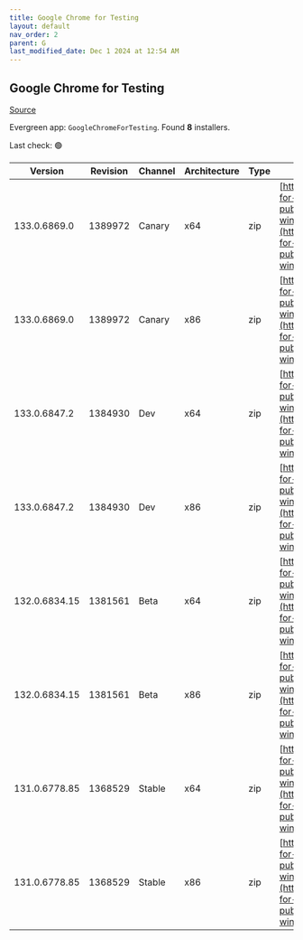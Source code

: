 ```yaml
---
title: Google Chrome for Testing
layout: default
nav_order: 2
parent: G
last_modified_date: Dec 1 2024 at 12:54 AM
---
```


## Google Chrome for Testing

[Source](https://googlechromelabs.github.io/chrome-for-testing/)

Evergreen app: `GoogleChromeForTesting`. Found **8** installers.

Last check: 🟢

| Version       | Revision | Channel | Architecture | Type | URI                                                                                                                                                                                            |
| ------------- | -------- | ------- | ------------ | ---- | ---------------------------------------------------------------------------------------------------------------------------------------------------------------------------------------------- |
| 133.0.6869.0  | 1389972  | Canary  | x64          | zip  | [https://storage.googleapis.com/chrome-for-testing-public/133.0.6869.0/win64/chrome-win64.zip](https://storage.googleapis.com/chrome-for-testing-public/133.0.6869.0/win64/chrome-win64.zip)   |
| 133.0.6869.0  | 1389972  | Canary  | x86          | zip  | [https://storage.googleapis.com/chrome-for-testing-public/133.0.6869.0/win32/chrome-win32.zip](https://storage.googleapis.com/chrome-for-testing-public/133.0.6869.0/win32/chrome-win32.zip)   |
| 133.0.6847.2  | 1384930  | Dev     | x64          | zip  | [https://storage.googleapis.com/chrome-for-testing-public/133.0.6847.2/win64/chrome-win64.zip](https://storage.googleapis.com/chrome-for-testing-public/133.0.6847.2/win64/chrome-win64.zip)   |
| 133.0.6847.2  | 1384930  | Dev     | x86          | zip  | [https://storage.googleapis.com/chrome-for-testing-public/133.0.6847.2/win32/chrome-win32.zip](https://storage.googleapis.com/chrome-for-testing-public/133.0.6847.2/win32/chrome-win32.zip)   |
| 132.0.6834.15 | 1381561  | Beta    | x64          | zip  | [https://storage.googleapis.com/chrome-for-testing-public/132.0.6834.15/win64/chrome-win64.zip](https://storage.googleapis.com/chrome-for-testing-public/132.0.6834.15/win64/chrome-win64.zip) |
| 132.0.6834.15 | 1381561  | Beta    | x86          | zip  | [https://storage.googleapis.com/chrome-for-testing-public/132.0.6834.15/win32/chrome-win32.zip](https://storage.googleapis.com/chrome-for-testing-public/132.0.6834.15/win32/chrome-win32.zip) |
| 131.0.6778.85 | 1368529  | Stable  | x64          | zip  | [https://storage.googleapis.com/chrome-for-testing-public/131.0.6778.85/win64/chrome-win64.zip](https://storage.googleapis.com/chrome-for-testing-public/131.0.6778.85/win64/chrome-win64.zip) |
| 131.0.6778.85 | 1368529  | Stable  | x86          | zip  | [https://storage.googleapis.com/chrome-for-testing-public/131.0.6778.85/win32/chrome-win32.zip](https://storage.googleapis.com/chrome-for-testing-public/131.0.6778.85/win32/chrome-win32.zip) |
